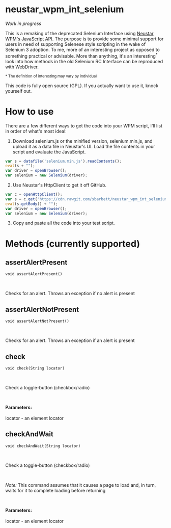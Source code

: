 neustar_wpm_int_selenium
===============

*Work in progress*

This is a remaking of the deprecated Selenium Interface using [Neustar WPM's JavaScript API](http://docs.wpm.neustar.biz/testscript-api/biz/neustar/wpm/api/Selenium.html). The purpose is to provide some minimal support for users in need of supporting Selenese style scripting in the wake of Selenium 3 adoption. To me, more of an interesting project as opposed to something practical or advisable. More than anything, it's an interesting<sup>*</sup> look into how methods in the old Selenium RC Interface can be reproduced with WebDriver.

<sup>* The definition of interesting may vary by individual</sup>

This code is fully open source (GPL). If you actually want to use it, knock yourself out.

How to use
===============

There are a few different ways to get the code into your WPM script, I'll list in order of what's most ideal:

1. Download selenium.js or the minified version, selenium.min.js, and upload it as a data file in Neustar's UI. Load the file contents in your script and evaluate the JavaScript.

```javascript
var s = datafile('selenium.min.js').readContents();
eval(s + "");
var driver = openBrowser();
var selenium = new Selenium(driver);
```

2. Use Neustar's HttpClient to get it off GitHub.

```javascript
var c = openHttpClient();
var s = c.get('https://cdn.rawgit.com/sbarbett/neustar_wpm_int_selenium/ea6c23c4/selenium.min.js');
eval(s.getBody() + "");
var driver = openBrowser();
var selenium = new Selenium(driver);
```

3. Copy and paste all the code into your test script.

Methods (currently supported)
===============

assertAlertPresent
---------------

```
void assertAlertPresent()
```

&nbsp;&nbsp;&nbsp;&nbsp;&nbsp;&nbsp;<div>Checks for an alert. Throws an exception if no alert is present</div>

assertAlertNotPresent
---------------

```
void assertAlertNotPresent()
```

&nbsp;&nbsp;&nbsp;&nbsp;&nbsp;&nbsp;<div>Checks for an alert. Throws an exception if an alert is present</div>

check
---------------

```
void check(String locator)
```

&nbsp;&nbsp;&nbsp;&nbsp;&nbsp;&nbsp;<div>Check a toggle-button (checkbox/radio)</div>

&nbsp;&nbsp;&nbsp;&nbsp;&nbsp;&nbsp;<div>**Parameters:**</div>
&nbsp;&nbsp;&nbsp;&nbsp;&nbsp;&nbsp;&nbsp;&nbsp;&nbsp;&nbsp;&nbsp;&nbsp;<div>locator - an element locator</div>

checkAndWait
---------------

```
void checkAndWait(String locator)
```

&nbsp;&nbsp;&nbsp;&nbsp;&nbsp;&nbsp;<div>Check a toggle-button (checkbox/radio)</div>

&nbsp;&nbsp;&nbsp;&nbsp;&nbsp;&nbsp;<div>*Note:* This command assumes that it causes a page to load and, in turn, waits for it to complete loading before returning</div>

&nbsp;&nbsp;&nbsp;&nbsp;&nbsp;&nbsp;<div>**Parameters:**</div>
&nbsp;&nbsp;&nbsp;&nbsp;&nbsp;&nbsp;&nbsp;&nbsp;&nbsp;&nbsp;&nbsp;&nbsp;<div>locator - an element locator</div>